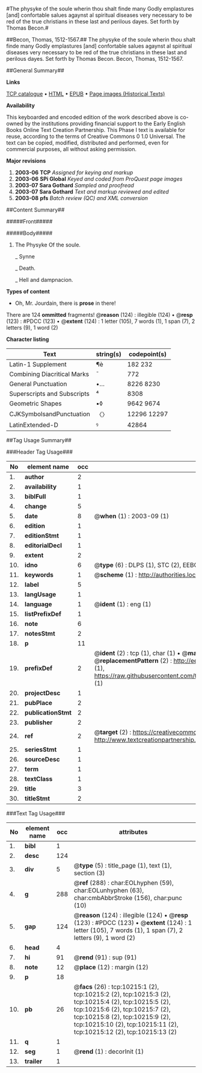 #The physyke of the soule wherin thou shalt finde many Godly emplastures [and] confortable salues agaynst al spiritual diseases very necessary to be red of the true christians in these last and perilous dayes. Set forth by Thomas Becon.#

##Becon, Thomas, 1512-1567.##
The physyke of the soule wherin thou shalt finde many Godly emplastures [and] confortable salues agaynst al spiritual diseases very necessary to be red of the true christians in these last and perilous dayes. Set forth by Thomas Becon.
Becon, Thomas, 1512-1567.

##General Summary##

**Links**

[TCP catalogue](http://www.ota.ox.ac.uk/tcp/)  • 
[HTML](http://tei.it.ox.ac.uk/tcp/Texts-HTML/free/A06/A06989.html)  • 
[EPUB](http://tei.it.ox.ac.uk/tcp/Texts-EPUB/free/A06/A06989.epub) • 
[Page images (Historical Texts)](https://data.historicaltexts.jisc.ac.uk/view?pubId=eebo-99845322e&pageId=eebo-99845322e-10215-1)

**Availability**

This keyboarded and encoded edition of the
	       work described above is co-owned by the institutions
	       providing financial support to the Early English Books
	       Online Text Creation Partnership. This Phase I text is
	       available for reuse, according to the terms of Creative
	       Commons 0 1.0 Universal. The text can be copied,
	       modified, distributed and performed, even for
	       commercial purposes, all without asking permission.

**Major revisions**

1. __2003-06__ __TCP__ *Assigned for keying and markup*
1. __2003-06__ __SPi Global__ *Keyed and coded from ProQuest page images*
1. __2003-07__ __Sara Gothard__ *Sampled and proofread*
1. __2003-07__ __Sara Gothard__ *Text and markup reviewed and edited*
1. __2003-08__ __pfs__ *Batch review (QC) and XML conversion*

##Content Summary##

#####Front#####

#####Body#####

1. The Physyke Of the soule.

    _ Synne

    _ Death.

    _ Hell and dampnacion.

**Types of content**

  * Oh, Mr. Jourdain, there is **prose** in there!

There are 124 **ommitted** fragments! 
 @__reason__ (124) : illegible (124)  •  @__resp__ (123) : #PDCC (123)  •  @__extent__ (124) : 1 letter (105), 7 words (1), 1 span (7), 2 letters (9), 1 word (2)

**Character listing**


|Text|string(s)|codepoint(s)|
|---|---|---|
|Latin-1 Supplement|¶è|182 232|
|Combining             Diacritical Marks|̄|772|
|General Punctuation|•…|8226 8230|
|Superscripts             and Subscripts|⁴|8308|
|Geometric Shapes|▪◊|9642 9674|
|CJKSymbolsandPunctuation|〈〉|12296 12297|
|LatinExtended-D|ꝰ|42864|

##Tag Usage Summary##

###Header Tag Usage###

|No|element name|occ|attributes|
|---|---|---|---|
|1.|__author__|2||
|2.|__availability__|1||
|3.|__biblFull__|1||
|4.|__change__|5||
|5.|__date__|8| @__when__ (1) : 2003-09 (1)|
|6.|__edition__|1||
|7.|__editionStmt__|1||
|8.|__editorialDecl__|1||
|9.|__extent__|2||
|10.|__idno__|6| @__type__ (6) : DLPS (1), STC (2), EEBO-CITATION (1), PROQUEST (1), VID (1)|
|11.|__keywords__|1| @__scheme__ (1) : http://authorities.loc.gov/ (1)|
|12.|__label__|5||
|13.|__langUsage__|1||
|14.|__language__|1| @__ident__ (1) : eng (1)|
|15.|__listPrefixDef__|1||
|16.|__note__|6||
|17.|__notesStmt__|2||
|18.|__p__|11||
|19.|__prefixDef__|2| @__ident__ (2) : tcp (1), char (1)  •  @__matchPattern__ (2) : ([0-9\-]+):([0-9IVX]+) (1), (.+) (1)  •  @__replacementPattern__ (2) : http://eebo.chadwyck.com/downloadtiff?vid=$1&page=$2 (1), https://raw.githubusercontent.com/textcreationpartnership/Texts/master/tcpchars.xml#$1 (1)|
|20.|__projectDesc__|1||
|21.|__pubPlace__|2||
|22.|__publicationStmt__|2||
|23.|__publisher__|2||
|24.|__ref__|2| @__target__ (2) : https://creativecommons.org/publicdomain/zero/1.0/ (1), http://www.textcreationpartnership.org/docs/. (1)|
|25.|__seriesStmt__|1||
|26.|__sourceDesc__|1||
|27.|__term__|1||
|28.|__textClass__|1||
|29.|__title__|3||
|30.|__titleStmt__|2||


###Text Tag Usage###

|No|element name|occ|attributes|
|---|---|---|---|
|1.|__bibl__|1||
|2.|__desc__|124||
|3.|__div__|5| @__type__ (5) : title_page (1), text (1), section (3)|
|4.|__g__|288| @__ref__ (288) : char:EOLhyphen (59), char:EOLunhyphen (63), char:cmbAbbrStroke (156), char:punc (10)|
|5.|__gap__|124| @__reason__ (124) : illegible (124)  •  @__resp__ (123) : #PDCC (123)  •  @__extent__ (124) : 1 letter (105), 7 words (1), 1 span (7), 2 letters (9), 1 word (2)|
|6.|__head__|4||
|7.|__hi__|91| @__rend__ (91) : sup (91)|
|8.|__note__|12| @__place__ (12) : margin (12)|
|9.|__p__|18||
|10.|__pb__|26| @__facs__ (26) : tcp:10215:1 (2), tcp:10215:2 (2), tcp:10215:3 (2), tcp:10215:4 (2), tcp:10215:5 (2), tcp:10215:6 (2), tcp:10215:7 (2), tcp:10215:8 (2), tcp:10215:9 (2), tcp:10215:10 (2), tcp:10215:11 (2), tcp:10215:12 (2), tcp:10215:13 (2)|
|11.|__q__|1||
|12.|__seg__|1| @__rend__ (1) : decorInit (1)|
|13.|__trailer__|1||
